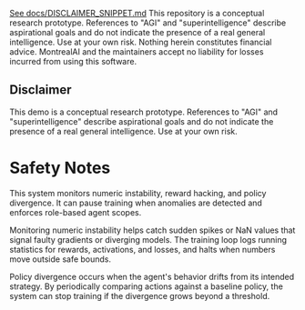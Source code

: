 [See docs/DISCLAIMER_SNIPPET.md](../../../../docs/DISCLAIMER_SNIPPET.md)
This repository is a conceptual research prototype. References to "AGI" and "superintelligence" describe aspirational goals and do not indicate the presence of a real general intelligence. Use at your own risk. Nothing herein constitutes financial advice. MontrealAI and the maintainers accept no liability for losses incurred from using this software.

## Disclaimer
This demo is a conceptual research prototype. References to "AGI" and
"superintelligence" describe aspirational goals and do not indicate the
presence of a real general intelligence. Use at your own risk.

# Safety Notes

This system monitors numeric instability, reward hacking, and policy divergence. It can pause training when anomalies are detected and enforces role-based agent scopes.

Monitoring numeric instability helps catch sudden spikes or NaN values that signal faulty gradients or diverging models. The training loop logs running statistics for rewards, activations, and losses, and halts when numbers move outside safe bounds.

Policy divergence occurs when the agent's behavior drifts from its intended strategy. By periodically comparing actions against a baseline policy, the system can stop training if the divergence grows beyond a threshold.
